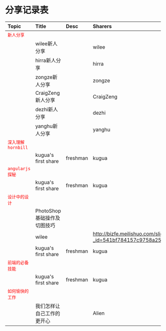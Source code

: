 # 分享记录表

|Topic|Title|Desc|Sharers|Date|PPT|Remark|
|:--|:--|:--|:--|:--|:--|:--|
|<span style="color:red">`新人分享`</span>|||||||
||wilee新人分享||wilee||http://redmine.meilishuo.com/projects/doota/wiki/%E9%A1%B9%E7%9B%AE%E5%BC%80%E5%8F%91%E6%B5%81%E7%A8%8B|-|
||hirra新人分享||hirra||http://redmine.meilishuo.com/projects/doota/wiki/%E6%A8%A1%E6%9D%BF%E7%94%A8%E6%B3%95_%E5%92%8C_alias%E7%94%A8%E6%B3%95|-|
||zongze新人分享||zongze||http://redmine.meilishuo.com/projects/doota/wiki/%E5%AE%97%E5%93%B2%EF%BC%8D%E5%88%9D%E8%AF%95|-|
||CraigZeng新人分享||CraigZeng||http://bizfe.meilishuo.com/ppt/zc-1/index.html#0|-|
||dezhi新人分享||dezhi||http://bizfe.meilishuo.com/ppt/zdz-1/index.html|-|
||yanghu新人分享||yanghu||http://bizfe.meilishuo.com/ppt/hy_jstest.pdf|-|
|<span style="color:red">`深入理解hornbill`</span>|||||||
||kugua's first share|freshman|kugua|||-|
|<span style="color:red">`angularjs探秘`</span>|||||||
||kugua's first share|freshman|kugua|||-|
|<span style="color:red">`设计中的设计`</span>|||||||
||PhotoShop基础操作及切图技巧
||wilee||http://bizfe.meilishuo.com/slides/detail?_id=541bf784157c9758a2571dcb|-|
||kugua's first share|freshman|kugua|||-|
|<span style="color:red">`前端的必备技能`</span>|||||||
||kugua's first share|freshman|kugua|||-|
|<span style="color:red">`如何愉快的工作`</span>|||||||
||我们怎样让自己工作的更开心||Alien||http://bizfe.meilishuo.com/agg?name=slides&doc=slides/%E6%88%91%E4%BB%AC%E6%80%8E%E6%A0%B7%E8%AE%A9%E8%87%AA%E5%B7%B1%E5%B7%A5%E4%BD%9C%E5%BE%97%E6%9B%B4%E5%BC%80%E5%BF%83||-|

